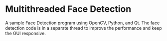 Multithreaded Face Detection
============================

A sample Face Detection program using OpenCV, Python, and Qt. The face detection code is in a separate thread to improve the performance and keep the GUI responsive.
